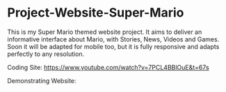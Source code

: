 # Project-Website-Super-Mario
This is my Super Mario themed website project. It aims to deliver an informative interface about Mario, with Stories, News, Videos and Games. Soon it will be adapted for mobile too, but it is fully responsive and adapts perfectly to any resolution.

Coding Site: https://www.youtube.com/watch?v=7PCL4BBlOuE&t=67s

Demonstrating Website:
